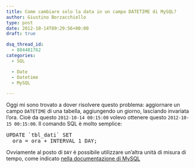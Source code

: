 ```yaml
---
title: Come cambiare solo la data in un campo DATETIME di MySQL?
author: Giustino Borzacchiello
type: post
date: 2012-10-14T09:29:56+00:00
draft: true

dsq_thread_id:
  - 884481762
categories:
  - SQL

  - Date
  - Datetime
  - MySQL

---
```

Oggi mi sono trovato a dover risolvere questo problema: aggiornare un campo `DATETIME` di una tabella, aggiungendo un giorno, lasciando invariata l&#8217;ora. Cioè da questo `2012-10-14 00:15:00` volevo ottenere questo `2012-10-15 00:15:00`. Il comando SQL è molto semplice:

<pre class="prettyprint">UPDATE `tbl_dati` SET 
  ora = ora + INTERVAL 1 DAY;
</pre>

Ovviamente al posto di `DAY` è possibile utilizzare un&#8217;altra unità di misura di tempo, come indicato [nella documentazione di MySQL][1]

 [1]: http://dev.mysql.com/doc/refman/5.5/en/date-and-time-functions.html#function_date-add